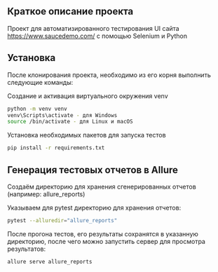 ## Краткое описание проекта
Проект для автоматизированного тестирования UI сайта https://www.saucedemo.com/ с помощью Selenium и Python

## Установка

После клонирования проекта, необходимо из его корня выполнить следующие команды:

Создание и активация виртуального окружения venv
```sh
python -m venv venv
venv\Scripts\activate - для Windows
source /bin/activate - для Linux и macOS
```

Установка необходимых пакетов для запуска тестов
```sh
pip install -r requirements.txt
```

## Генерация тестовых отчетов в Allure

Создаём директорию для хранения сгенерированных отчетов (например: allure_reports)

Указываем для pytest директорию для хранения отчетов:
```sh
pytest --alluredir="allure_reports" 
```

После прогона тестов, его результаты сохранятся в указанную директорию, после чего можно запустить сервер для просмотра результатов:
```sh
allure serve allure_reports 
```